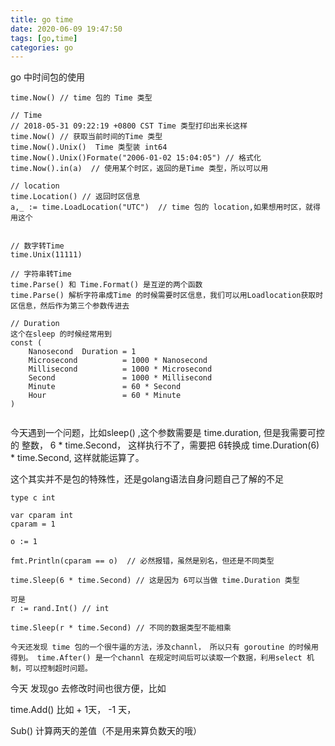 ```yaml
---
title: go time
date: 2020-06-09 19:47:50
tags: [go,time]
categories: go
---
```


go 中时间包的使用

<!--more-->

```
time.Now() // time 包的 Time 类型

// Time
// 2018-05-31 09:22:19 +0800 CST Time 类型打印出来长这样
time.Now() // 获取当前时间的Time 类型
time.Now().Unix()  Time 类型装 int64
time.Now().Unix()Formate("2006-01-02 15:04:05") // 格式化
time.Now().in(a)  // 使用某个时区，返回的是Time 类型，所以可以用

// location
time.Location() // 返回时区信息
a,_ := time.LoadLocation("UTC")  // time 包的 location,如果想用时区，就得用这个


// 数字转Time
time.Unix(11111)

// 字符串转Time
time.Parse() 和 Time.Format() 是互逆的两个函数
time.Parse() 解析字符串成Time 的时候需要时区信息，我们可以用Loadlocation获取时区信息，然后作为第三个参数传进去

// Duration 
这个在sleep 的时候经常用到
const (
    Nanosecond  Duration = 1
    Microsecond          = 1000 * Nanosecond
    Millisecond          = 1000 * Microsecond
    Second               = 1000 * Millisecond
    Minute               = 60 * Second
    Hour                 = 60 * Minute
)


```

今天遇到一个问题，比如sleep() ,这个参数需要是 time.duration, 但是我需要可控的 整数， 6 * time.Second， 这样执行不了，需要把 6转换成 time.Duration(6) * time.Second, 这样就能运算了。

这个其实并不是包的特殊性，还是golang语法自身问题自己了解的不足

```
type c int

var cparam int
cparam = 1

o := 1

fmt.Println(cparam == o)  // 必然报错，虽然是别名，但还是不同类型

time.Sleep(6 * time.Second) // 这是因为 6可以当做 time.Duration 类型

可是
r := rand.Int() // int

time.Sleep(r * time.Second) // 不同的数据类型不能相乘
```

```
今天还发现 time 包的一个很牛逼的方法，涉及channl， 所以只有 goroutine 的时候用得到。 time.After() 是一个channl 在规定时间后可以读取一个数据，利用select 机制，可以控制超时问题。
```







今天 发现go 去修改时间也很方便，比如



time.Add() 比如 + 1天， -1 天，

Sub() 计算两天的差值（不是用来算负数天的哦）

